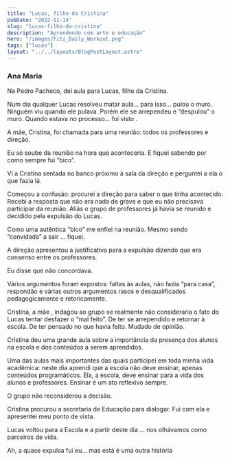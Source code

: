 ```yaml
---
title: "Lucas, filho da Cristina"
pubDate: "2022-11-14"
slug: "lucas-filho-da-cristina"
description: "Aprendendo com arte e educação"
hero: "/images/Fitz_Daily_Workout.png"
tags: ["lucas"]
layout: "../../layouts/BlogPostLayout.astro"
---
```


### Ana Maria

Na Pedro Pacheco, dei aula para Lucas, filho da Cristina.

Num dia qualquer Lucas resolveu matar aula… para isso… pulou o muro. Ninguém viu quando ele pulava. Porém ele se arrependeu e “despulou” o muro. Quando estava no processo… foi visto .

A mãe, Cristina, foi chamada para uma reunião: todos os professores e direção.

Eu só soube da reunião na hora que aconteceria. E fiquei sabendo por como sempre fui “bico”. 

Vi a Cristina sentada no banco próximo à sala da direção e perguntei a ela o que fazia lá.

Começou a confusão: procurei a direção para saber o que tinha acontecido. Recebi a resposta que não era nada de grave e que eu não precisava participar da reunião. Aliás o grupo de professores já havia se reunido e decidido pela expulsão do Lucas.

Como uma autêntica “bico” me enfiei na reunião. Mesmo sendo “convidada” a sair … fiquei.

A direção apresentou a justificativa para a expulsão dizendo que era consenso entre os professores.

Eu disse que não concordava.

Vários argumentos foram expostos: faltas às aulas, não fazia “para casa”, respondão e várias outros argumentos rasos e desqualificados pedagogicamente e retoricamente.

Cristina, a mãe , indagou ao grupo se realmente não consideraria o fato do Lucas tentar desfazer o “mal feito”. De ter se arrependido e retornar à escola. De ter pensado no que havia feito. Mudado de opinião.

Cristina deu uma grande aula sobre a importância da presença dos alunos na escola e dos conteúdos a serem aprendidos.

Uma das aulas mais importantes das quais participei em toda minha vida acadêmica: neste dia aprendi que a escola não deve ensinar, apenas conteúdos programáticos. Ela, a escola, deve ensinar para a vida dos alunos e professores. Ensinar é um ato reflexivo sempre.

O grupo não reconsiderou a decisão. 

Cristina procurou a secretaria de Educação para dialogar. Fui com ela e apresentei meu ponto de vista.

Lucas voltou para a Escola e a partir  deste dia … nos olhávamos como parceiros de vida.

Ah, a quase expulsa fui eu… mas está é uma outra história

